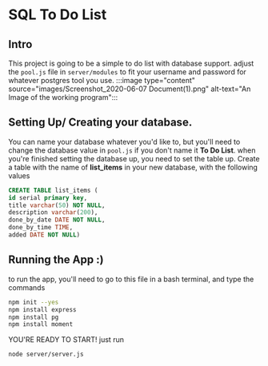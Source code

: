 # SQL To Do List

## Intro

This project is going to be a simple to do list with database support. adjust the `pool.js` file in `server/modules` to fit your username and password for whatever postgres tool you use.
:::image type="content" source="images/Screenshot_2020-06-07 Document(1).png" alt-text="An Image of the working program":::

## Setting Up/ Creating your database.

You can name your database whatever you'd like to, but you'll need to change the database value in `pool.js` if you don't name it **To Do List**.
when you're finished setting the database up, you need to set the table up. Create a table with the name of **list_items** in your new database, with the following values

```sql
CREATE TABLE list_items (
id serial primary key,
title varchar(50) NOT NULL,
description varchar(200),
done_by_date DATE NOT NULL,
done_by_time TIME,
added DATE NOT NULL)
```

## Running the App :)

to run the app, you'll need to go to this file in a bash terminal, and type the commands

```bash
npm init --yes
npm install express
npm install pg
npm install moment
```

YOU'RE READY TO START! just run

```bash
node server/server.js
```
